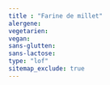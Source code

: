 ```yaml
---
title : "Farine de millet"
alergene:
vegetarien:
vegan:
sans-glutten:
sans-lactose:
type: "lof"
sitemap_exclude: true
--- 
```

